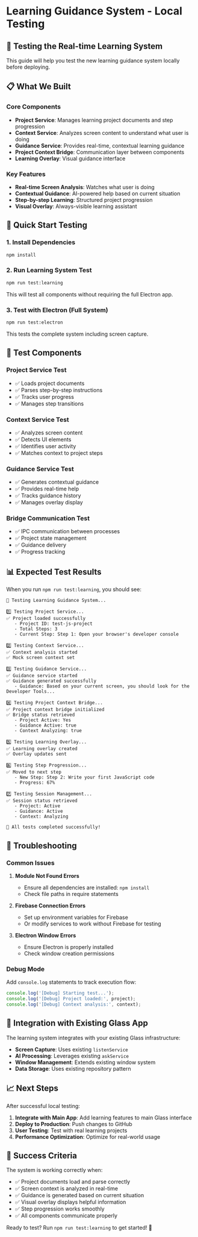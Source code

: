 # Learning Guidance System - Local Testing

## 🧪 Testing the Real-time Learning System

This guide will help you test the new learning guidance system locally before deploying.

## 📋 What We Built

### Core Components
- **Project Service**: Manages learning project documents and step progression
- **Context Service**: Analyzes screen content to understand what user is doing
- **Guidance Service**: Provides real-time, contextual learning guidance
- **Project Context Bridge**: Communication layer between components
- **Learning Overlay**: Visual guidance interface

### Key Features
- **Real-time Screen Analysis**: Watches what user is doing
- **Contextual Guidance**: AI-powered help based on current situation
- **Step-by-step Learning**: Structured project progression
- **Visual Overlay**: Always-visible learning assistant

## 🚀 Quick Start Testing

### 1. Install Dependencies
```bash
npm install
```

### 2. Run Learning System Test
```bash
npm run test:learning
```

This will test all components without requiring the full Electron app.

### 3. Test with Electron (Full System)
```bash
npm run test:electron
```

This tests the complete system including screen capture.

## 🔧 Test Components

### Project Service Test
- ✅ Loads project documents
- ✅ Parses step-by-step instructions
- ✅ Tracks user progress
- ✅ Manages step transitions

### Context Service Test
- ✅ Analyzes screen content
- ✅ Detects UI elements
- ✅ Identifies user activity
- ✅ Matches context to project steps

### Guidance Service Test
- ✅ Generates contextual guidance
- ✅ Provides real-time help
- ✅ Tracks guidance history
- ✅ Manages overlay display

### Bridge Communication Test
- ✅ IPC communication between processes
- ✅ Project state management
- ✅ Guidance delivery
- ✅ Progress tracking

## 📊 Expected Test Results

When you run `npm run test:learning`, you should see:

```
🧪 Testing Learning Guidance System...

1️⃣ Testing Project Service...
✅ Project loaded successfully
   - Project ID: test-js-project
   - Total Steps: 3
   - Current Step: Step 1: Open your browser's developer console

2️⃣ Testing Context Service...
✅ Context analysis started
✅ Mock screen context set

3️⃣ Testing Guidance Service...
✅ Guidance service started
✅ Guidance generated successfully
   - Guidance: Based on your current screen, you should look for the Developer Tools...

4️⃣ Testing Project Context Bridge...
✅ Project context bridge initialized
✅ Bridge status retrieved
   - Project Active: Yes
   - Guidance Active: true
   - Context Analyzing: true

5️⃣ Testing Learning Overlay...
✅ Learning overlay created
✅ Overlay updates sent

6️⃣ Testing Step Progression...
✅ Moved to next step
   - New Step: Step 2: Write your first JavaScript code
   - Progress: 67%

7️⃣ Testing Session Management...
✅ Session status retrieved
   - Project: Active
   - Guidance: Active
   - Context: Analyzing

🎉 All tests completed successfully!
```

## 🐛 Troubleshooting

### Common Issues

1. **Module Not Found Errors**
   - Ensure all dependencies are installed: `npm install`
   - Check file paths in require statements

2. **Firebase Connection Errors**
   - Set up environment variables for Firebase
   - Or modify services to work without Firebase for testing

3. **Electron Window Errors**
   - Ensure Electron is properly installed
   - Check window creation permissions

### Debug Mode
Add `console.log` statements to track execution flow:

```javascript
console.log('[Debug] Starting test...');
console.log('[Debug] Project loaded:', project);
console.log('[Debug] Context analysis:', context);
```

## 🔄 Integration with Existing Glass App

The learning system integrates with your existing Glass infrastructure:

- **Screen Capture**: Uses existing `listenService`
- **AI Processing**: Leverages existing `askService`
- **Window Management**: Extends existing window system
- **Data Storage**: Uses existing repository pattern

## 📈 Next Steps

After successful local testing:

1. **Integrate with Main App**: Add learning features to main Glass interface
2. **Deploy to Production**: Push changes to GitHub
3. **User Testing**: Test with real learning projects
4. **Performance Optimization**: Optimize for real-world usage

## 🎯 Success Criteria

The system is working correctly when:
- ✅ Project documents load and parse correctly
- ✅ Screen context is analyzed in real-time
- ✅ Guidance is generated based on current situation
- ✅ Visual overlay displays helpful information
- ✅ Step progression works smoothly
- ✅ All components communicate properly

Ready to test? Run `npm run test:learning` to get started! 🚀
